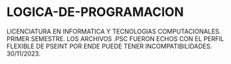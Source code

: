 # LOGICA-DE-PROGRAMACION

LICENCIATURA EN INFORMATICA Y TECNOLOGIAS COMPUTACIONALES.
PRIMER SEMESTRE.
LOS ARCHIVOS .PSC FUERON ECHOS CON EL PERFIL FLEXIBLE DE PSEINT POR ENDE PUEDE TENER INCOMPATIBILIDADES.
30/11/2023.

